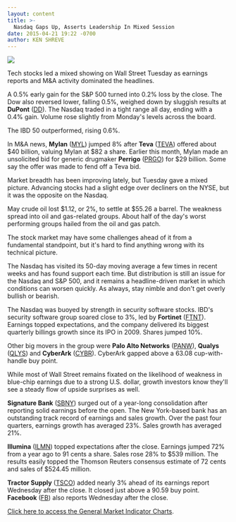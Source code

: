 ```yaml
---
layout: content
title: >-
  Nasdaq Gaps Up, Asserts Leadership In Mixed Session
date: 2015-04-21 19:22 -0700
author: KEN SHREVE
---
```






![](https://www.investors.com/wp-content/uploads/ibd-migrated-images/MPv_150422_635652903701738628.png)









  

Tech stocks led a mixed showing on Wall Street Tuesday as earnings reports and M&A activity dominated the headlines.

  

A 0.5% early gain for the S&P 500 turned into 0.2% loss by the close. The Dow also reversed lower, falling 0.5%, weighed down by sluggish results at **DuPont** ([DD](https://research.investors.com/quote.aspx?symbol=DD)). The Nasdaq traded in a tight range all day, ending with a 0.4% gain. Volume rose slightly from Monday's levels across the board.

  

The IBD 50 outperformed, rising 0.6%.

  

In M&A news, **Mylan** ([MYL](https://research.investors.com/quote.aspx?symbol=MYL)) jumped 8% after **Teva** ([TEVA](https://research.investors.com/quote.aspx?symbol=TEVA)) offered about $40 billion, valuing Mylan at $82 a share. Earlier this month, Mylan made an unsolicited bid for generic drugmaker **Perrigo** ([PRGO](https://research.investors.com/quote.aspx?symbol=PRGO)) for $29 billion. Some say the offer was made to fend off a Teva bid.

  

Market breadth has been improving lately, but Tuesday gave a mixed picture. Advancing stocks had a slight edge over decliners on the NYSE, but it was the opposite on the Nasdaq.

  

May crude oil lost $1.12, or 2%, to settle at $55.26 a barrel. The weakness spread into oil and gas-related groups. About half of the day's worst performing groups hailed from the oil and gas patch.

  

The stock market may have some challenges ahead of it from a fundamental standpoint, but it's hard to find anything wrong with its technical picture.

  

The Nasdaq has visited its 50-day moving average a few times in recent weeks and has found support each time. But distribution is still an issue for the Nasdaq and S&P 500, and it remains a headline-driven market in which conditions can worsen quickly. As always, stay nimble and don't get overly bullish or bearish.

  

The Nasdaq was buoyed by strength in security software stocks. IBD's security software group soared close to 3%, led by **Fortinet** ([FTNT](https://research.investors.com/quote.aspx?symbol=FTNT)). Earnings topped expectations, and the company delivered its biggest quarterly billings growth since its IPO in 2009. Shares jumped 10%.

  

Other big movers in the group were **Palo Alto Networks** ([PANW](https://research.investors.com/quote.aspx?symbol=PANW)), **Qualys** ([QLYS](https://research.investors.com/quote.aspx?symbol=QLYS)) and **CyberArk** ([CYBR](https://research.investors.com/quote.aspx?symbol=CYBR)). CyberArk gapped above a 63.08 cup-with-handle buy point.

  

While most of Wall Street remains fixated on the likelihood of weakness in blue-chip earnings due to a strong U.S. dollar, growth investors know they'll see a steady flow of upside surprises as well.

  

**Signature Bank** ([SBNY](https://research.investors.com/quote.aspx?symbol=SBNY)) surged out of a year-long consolidation after reporting solid earnings before the open. The New York-based bank has an outstanding track record of earnings and sales growth. Over the past four quarters, earnings growth has averaged 23%. Sales growth has averaged 21%.

  

**Illumina** ([ILMN](https://research.investors.com/quote.aspx?symbol=ILMN)) topped expectations after the close. Earnings jumped 72% from a year ago to 91 cents a share. Sales rose 28% to $539 million. The results easily topped the Thomson Reuters consensus estimate of 72 cents and sales of $524.45 million.

  

**Tractor Supply** ([TSCO](https://research.investors.com/quote.aspx?symbol=TSCO)) added nearly 3% ahead of its earnings report Wednesday after the close. It closed just above a 90.59 buy point. **Facebook** ([FB](https://research.investors.com/quote.aspx?symbol=FB)) also reports Wednesday after the close.

  

[Click here to access the General Market Indicator Charts](https://www.investors.com/pdf/GMI_042215.pdf).





